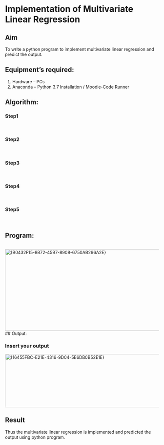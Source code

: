 # Implementation of Multivariate Linear Regression
## Aim
To write a python program to implement multivariate linear regression and predict the output.
## Equipment’s required:
1.	Hardware – PCs
2.	Anaconda – Python 3.7 Installation / Moodle-Code Runner
## Algorithm:
### Step1
<br>

### Step2
<br>

### Step3
<br>

### Step4
<br>

### Step5
<br>

## Program:
```

```
<img width="1251" height="267" alt="{B0432F15-8B72-45B7-8908-6750AB296A2E}" src="https://github.com/user-attachments/assets/dbd97b82-dc6f-433c-804b-1dedad532878" />
## Output:

### Insert your output

<img width="1719" height="174" alt="{16455FBC-E21E-4316-9D04-5E6DB0B52E1E}" src="https://github.com/user-attachments/assets/a0fe8436-5796-4590-b4c6-6bfe88d55889" />


<br>

## Result
Thus the multivariate linear regression is implemented and predicted the output using python program.
